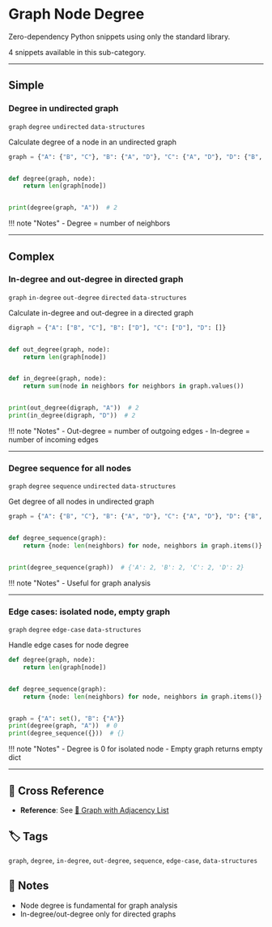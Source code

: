 # Graph Node Degree

Zero-dependency Python snippets using only the standard library.

4 snippets available in this sub-category.

---

## Simple

###  Degree in undirected graph

`graph` `degree` `undirected` `data-structures`

Calculate degree of a node in an undirected graph

```python
graph = {"A": {"B", "C"}, "B": {"A", "D"}, "C": {"A", "D"}, "D": {"B", "C"}}


def degree(graph, node):
    return len(graph[node])


print(degree(graph, "A"))  # 2
```

!!! note "Notes"
    - Degree = number of neighbors

<hr class="snippet-divider">

## Complex

###  In-degree and out-degree in directed graph

`graph` `in-degree` `out-degree` `directed` `data-structures`

Calculate in-degree and out-degree in a directed graph

```python
digraph = {"A": ["B", "C"], "B": ["D"], "C": ["D"], "D": []}


def out_degree(graph, node):
    return len(graph[node])


def in_degree(graph, node):
    return sum(node in neighbors for neighbors in graph.values())


print(out_degree(digraph, "A"))  # 2
print(in_degree(digraph, "D"))  # 2
```

!!! note "Notes"
    - Out-degree = number of outgoing edges
    - In-degree = number of incoming edges

<hr class="snippet-divider">

### Degree sequence for all nodes

`graph` `degree` `sequence` `undirected` `data-structures`

Get degree of all nodes in undirected graph

```python
graph = {"A": {"B", "C"}, "B": {"A", "D"}, "C": {"A", "D"}, "D": {"B", "C"}}


def degree_sequence(graph):
    return {node: len(neighbors) for node, neighbors in graph.items()}


print(degree_sequence(graph))  # {'A': 2, 'B': 2, 'C': 2, 'D': 2}
```

!!! note "Notes"
    - Useful for graph analysis

<hr class="snippet-divider">

### Edge cases: isolated node, empty graph

`graph` `degree` `edge-case` `data-structures`

Handle edge cases for node degree

```python
def degree(graph, node):
    return len(graph[node])


def degree_sequence(graph):
    return {node: len(neighbors) for node, neighbors in graph.items()}


graph = {"A": set(), "B": {"A"}}
print(degree(graph, "A"))  # 0
print(degree_sequence({}))  # {}
```

!!! note "Notes"
    - Degree is 0 for isolated node
    - Empty graph returns empty dict

<hr class="snippet-divider">

## 🔗 Cross Reference

- **Reference**: See [📂 Graph with Adjacency List](graph_adj_list.md)

## 🏷️ Tags

`graph`, `degree`, `in-degree`, `out-degree`, `sequence`, `edge-case`, `data-structures`

## 📝 Notes
- Node degree is fundamental for graph analysis
- In-degree/out-degree only for directed graphs
